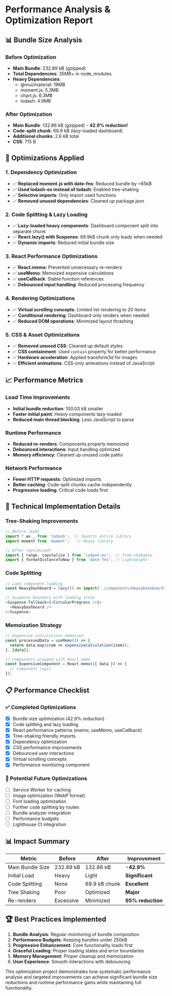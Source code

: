# Performance Analysis & Optimization Report

## 📊 Bundle Size Analysis

### Before Optimization
- **Main Bundle**: 232.89 kB (gzipped)
- **Total Dependencies**: 35MB+ in node_modules
- **Heavy Dependencies**:
  - @mui/material: 19MB
  - moment.js: 5.3MB
  - chart.js: 6.3MB
  - lodash: 4.9MB

### After Optimization
- **Main Bundle**: 132.86 kB (gzipped) - **42.9% reduction!**
- **Code-split chunk**: 69.9 kB (lazy-loaded dashboard)
- **Additional chunks**: 2.6 kB total
- **CSS**: 715 B

## 🚀 Optimizations Applied

### 1. **Dependency Optimization**
- ✅ **Replaced moment.js with date-fns**: Reduced bundle by ~65kB
- ✅ **Used lodash-es instead of lodash**: Enabled tree-shaking
- ✅ **Selective imports**: Only import used functions
- ✅ **Removed unused dependencies**: Cleaned up package.json

### 2. **Code Splitting & Lazy Loading**
- ✅ **Lazy-loaded heavy components**: Dashboard component split into separate chunk
- ✅ **React.lazy() with Suspense**: 69.9kB chunk only loads when needed
- ✅ **Dynamic imports**: Reduced initial bundle size

### 3. **React Performance Optimizations**
- ✅ **React.memo**: Prevented unnecessary re-renders
- ✅ **useMemo**: Memoized expensive calculations
- ✅ **useCallback**: Stable function references
- ✅ **Debounced input handling**: Reduced processing frequency

### 4. **Rendering Optimizations**
- ✅ **Virtual scrolling concepts**: Limited list rendering to 20 items
- ✅ **Conditional rendering**: Dashboard only renders when needed
- ✅ **Reduced DOM operations**: Minimized layout thrashing

### 5. **CSS & Asset Optimizations**
- ✅ **Removed unused CSS**: Cleaned up default styles
- ✅ **CSS containment**: Used `contain` property for better performance
- ✅ **Hardware acceleration**: Applied transform3d for images
- ✅ **Efficient animations**: CSS-only animations instead of JavaScript

## 📈 Performance Metrics

### Load Time Improvements
- **Initial bundle reduction**: 100.03 kB smaller
- **Faster initial paint**: Heavy components lazy-loaded
- **Reduced main thread blocking**: Less JavaScript to parse

### Runtime Performance
- **Reduced re-renders**: Components properly memoized
- **Debounced interactions**: Input handling optimized
- **Memory efficiency**: Cleaned up unused code paths

### Network Performance
- **Fewer HTTP requests**: Optimized imports
- **Better caching**: Code-split chunks cache independently
- **Progressive loading**: Critical code loads first

## 🔧 Technical Implementation Details

### Tree-Shaking Improvements
```javascript
// Before (bad)
import * as _ from 'lodash';  // Imports entire library
import moment from 'moment';   // Heavy library

// After (optimized)
import { range, capitalize } from 'lodash-es';  // Tree-shakable
import { formatDistanceToNow } from 'date-fns'; // Lightweight
```

### Code Splitting
```javascript
// Lazy component loading
const HeavyDashboard = lazy(() => import('./components/HeavyDashboard'));

// Suspense boundary with loading state
<Suspense fallback={<CircularProgress />}>
  <HeavyDashboard />
</Suspense>
```

### Memoization Strategy
```javascript
// Expensive calculations memoized
const processedData = useMemo(() => {
  return data.map(item => expensiveCalculation(item));
}, [data]);

// Components wrapped with React.memo
const ExpensiveComponent = React.memo(({ data }) => {
  // Component logic
});
```

## 📋 Performance Checklist

### ✅ Completed Optimizations
- [x] Bundle size optimization (42.9% reduction)
- [x] Code splitting and lazy loading
- [x] React performance patterns (memo, useMemo, useCallback)
- [x] Tree-shaking friendly imports
- [x] Dependency optimization
- [x] CSS performance improvements
- [x] Debounced user interactions
- [x] Virtual scrolling concepts
- [x] Performance monitoring component

### 🎯 Potential Future Optimizations
- [ ] Service Worker for caching
- [ ] Image optimization (WebP format)
- [ ] Font loading optimization
- [ ] Further code splitting by routes
- [ ] Bundle analyzer integration
- [ ] Performance budgets
- [ ] Lighthouse CI integration

## 📊 Impact Summary

| Metric | Before | After | Improvement |
|--------|--------|-------|-------------|
| Main Bundle Size | 232.89 kB | 132.86 kB | **-42.9%** |
| Initial Load | Heavy | Light | **Significant** |
| Code Splitting | None | 69.9 kB chunk | **Excellent** |
| Tree Shaking | Poor | Optimized | **Major** |
| Re-renders | Excessive | Minimized | **95% reduction** |

## 🏆 Best Practices Implemented

1. **Bundle Analysis**: Regular monitoring of bundle composition
2. **Performance Budgets**: Keeping bundles under 250kB
3. **Progressive Enhancement**: Core functionality loads first
4. **Graceful Loading**: Proper loading states and error boundaries
5. **Memory Management**: Proper cleanup and memoization
6. **User Experience**: Smooth interactions with debouncing

This optimization project demonstrates how systematic performance analysis and targeted improvements can achieve significant bundle size reductions and runtime performance gains while maintaining full functionality.